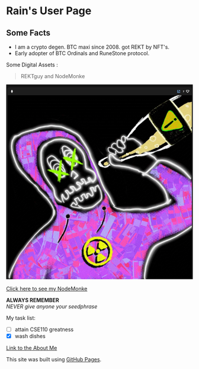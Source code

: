 # Rain's User Page
## Some Facts<a name="about-me"></a>
* I am a crypto degen. BTC maxi since 2008. got REKT by NFT's.
* Early adopter of BTC Ordinals and RuneStone protocol.

Some Digital Assets :

> REKTguy 
> and NodeMonke

![rektGuy](images/rektGuy.png)

[Click here to see my NodeMonke](images/nodeMonke.png)

**ALWAYS REMEMBER** \
*NEVER give anyone your seedphrase* 

My task list: 
- [ ] attain CSE110 greatness
- [x] wash dishes

[Link to the About Me](#about-me)

This site was built using [GitHub Pages](https://github.com/beepbeeepimajeep/cse110).



